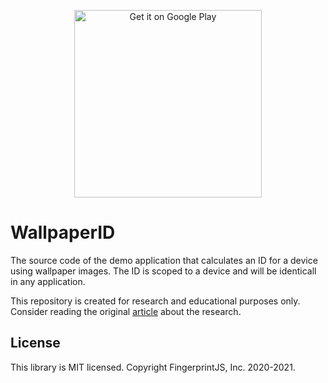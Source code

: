<p align="center">
  <a href='https://play.google.com/store/apps/details?id=com.fingerprintjs.android.wallpaperid&pcampaignid=pcampaignidMKT-Other-global-all-co-prtnr-py-PartBadge-Mar2515-1'>
    <img alt='Get it on Google Play' src='https://play.google.com/intl/en_us/badges/static/images/badges/en_badge_web_generic.png' width="300px"/>
  </a>
</p>

# WallpaperID
The source code of the demo application that calculates an ID for a device using wallpaper images. The ID is scoped to a device and will be identicall in any application.

This repository is created for research and educational purposes only. Consider reading the original [article](https://https://fingerprintjs.com/blog/wallpaper-id) about the research.

## License

This library is MIT licensed.
Copyright FingerprintJS, Inc. 2020-2021.
